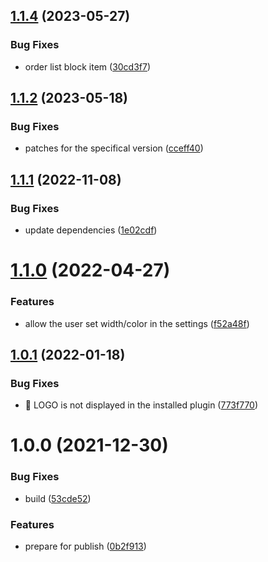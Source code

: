 ## [1.1.4](https://github.com/pengx17/logseq-plugin-bullet-threading/compare/v1.1.3...v1.1.4) (2023-05-27)


### Bug Fixes

* order list block item ([30cd3f7](https://github.com/pengx17/logseq-plugin-bullet-threading/commit/30cd3f758186422c8d210cc27b281d6f2168207f))

## [1.1.2](https://github.com/pengx17/logseq-plugin-bullet-threading/compare/v1.1.1...v1.1.2) (2023-05-18)


### Bug Fixes

* patches for the specifical version ([cceff40](https://github.com/pengx17/logseq-plugin-bullet-threading/commit/cceff4046b4c830ca8a68373f39065e6e97bfa0c))

## [1.1.1](https://github.com/pengx17/logseq-plugin-bullet-threading/compare/v1.1.0...v1.1.1) (2022-11-08)


### Bug Fixes

* update dependencies ([1e02cdf](https://github.com/pengx17/logseq-plugin-bullet-threading/commit/1e02cdf7cf60228533c34d9d75fb6097000dd089))

# [1.1.0](https://github.com/pengx17/logseq-plugin-bullet-threading/compare/v1.0.1...v1.1.0) (2022-04-27)


### Features

* allow the user set width/color in the settings ([f52a48f](https://github.com/pengx17/logseq-plugin-bullet-threading/commit/f52a48f6dc523b21a971e4d1b267a694e8159901))

## [1.0.1](https://github.com/pengx17/logseq-plugin-bullet-threading/compare/v1.0.0...v1.0.1) (2022-01-18)


### Bug Fixes

* 🐛 LOGO is not displayed in the installed plugin ([773f770](https://github.com/pengx17/logseq-plugin-bullet-threading/commit/773f7708ecbf95818c060534ab3a3e96c71b4edf))

# 1.0.0 (2021-12-30)


### Bug Fixes

* build ([53cde52](https://github.com/pengx17/logseq-plugin-bullet-threading/commit/53cde5241692805c9d40460ae23a5472f491a93c))


### Features

* prepare for publish ([0b2f913](https://github.com/pengx17/logseq-plugin-bullet-threading/commit/0b2f91347e23d2d930d412fe038bcc20f906d27d))
